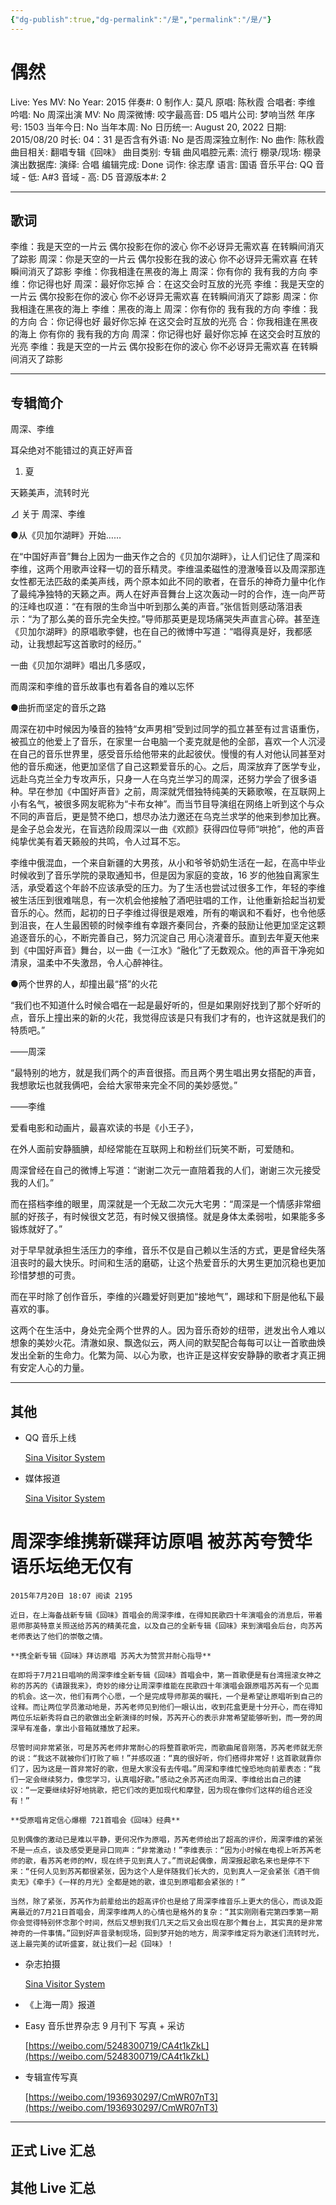 ```yaml
---
{"dg-publish":true,"dg-permalink":"/是","permalink":"/是/"}
---
```



# 偶然

Live: Yes
MV: No
Year: 2015
伴奏#: 0
制作人: 莫凡
原唱: 陈秋霞
合唱者: 李维
吟唱: No
周深出演 MV: No
周深微博:
咬字最高音: D5
唱片公司: 梦响当然
年序号: 1503
当年今日: No
当年本周: No
日历统一: August 20, 2022
日期: 2015/08/20
时长: 04：31
是否含有外语: No
是否周深独立制作: No
曲作: 陈秋霞
曲目相关: 翻唱专辑《回味》
曲目类别: 专辑
曲风唱腔元素: 流行
棚录/现场: 棚录
演出数据库:
演绎: 合唱
编辑完成: Done
词作: 徐志摩
语言: 国语
音乐平台: QQ
音域 - 低: A#3
音域 - 高: D5
音源版本#: 2

---

## 歌词

李维：我是天空的一片云
偶尔投影在你的波心
你不必讶异无需欢喜
在转瞬间消灭了踪影
周深：你是天空的一片云
偶尔投影在我的波心
你不必讶异无需欢喜
在转瞬间消灭了踪影
李维：你我相逢在黑夜的海上
周深：你有你的
我有我的方向
李维：你记得也好
周深：最好你忘掉
合：在这交会时互放的光亮
李维：我是天空的一片云
偶尔投影在你的波心
你不必讶异无需欢喜
在转瞬间消灭了踪影
周深：你我相逢在黑夜的海上
李维：黑夜的海上
周深：你有你的
我有我的方向
李维：我的方向
合：你记得也好
最好你忘掉
在这交会时互放的光亮
合：你我相逢在黑夜的海上
你有你的
我有我的方向
周深：你记得也好
最好你忘掉
在这交会时互放的光亮
李维：我是天空的一片云
偶尔投影在你的波心
你不必讶异无需欢喜
在转瞬间消灭了踪影

---

## 专辑简介

周深、李维

耳朵绝对不能错过的真正好声音

1. 夏

天籁美声，流转时光

⊿ 关于 周深、李维

●从《贝加尔湖畔》开始……

在“中国好声音”舞台上因为一曲天作之合的《贝加尔湖畔》，让人们记住了周深和李维，这两个用歌声诠释一切的音乐精灵。李维温柔磁性的澄澈嗓音以及周深那连女性都无法匹敌的柔美声线，两个原本如此不同的歌者，在音乐的神奇力量中化作了最纯净独特的天籁之声。两人在好声音舞台上这次轰动一时的合作，连一向严苛的汪峰也叹道：“在有限的生命当中听到那么美的声音。”张信哲则感动落泪表示：“为了那么美的音乐完全失控。”导师那英更是现场痛哭失声直言心碎。甚至连《贝加尔湖畔》的原唱歌李健，也在自己的微博中写道：“唱得真是好，我都感动，让我想起写这首歌时的经历。”

一曲《贝加尔湖畔》唱出几多感叹，

而周深和李维的音乐故事也有着各自的难以忘怀

●曲折而坚定的音乐之路

周深在初中时候因为嗓音的独特“女声男相”受到过同学的孤立甚至有过言语重伤，被孤立的他爱上了音乐，在家里一台电脑一个麦克就是他的全部，喜欢一个人沉浸在自己的音乐世界里，感受音乐给他带来的此起彼伏。慢慢的有人对他认同甚至对他的音乐痴迷，他更加坚信了自己这颗爱音乐的心。之后，周深放弃了医学专业，远赴乌克兰全力专攻声乐，只身一人在乌克兰学习的周深，还努力学会了很多语种。早在参加《中国好声音》之前，周深就凭借独特纯美的天籁歌喉，在互联网上小有名气，被很多网友昵称为“卡布女神”。而当节目导演组在网络上听到这个与众不同的声音后，更是赞不绝口，想尽办法力邀还在乌克兰求学的他来到参加比赛。是金子总会发光，在盲选阶段周深以一曲《欢颜》获得四位导师“哄抢”，他的声音纯挚优美有着天籁般的共鸣，令人过耳不忘。

李维中俄混血，一个来自新疆的大男孩，从小和爷爷奶奶生活在一起，在高中毕业时候收到了音乐学院的录取通知书，但是因为家庭的变故，16 岁的他独自离家生活，承受着这个年龄不应该承受的压力。为了生活也尝试过很多工作，年轻的李维被生活压到很难喘息，有一次机会他接触了酒吧驻唱的工作，让他重新拾起当初爱音乐的心。然而，起初的日子李维过得很是艰难，所有的嘲讽和不看好，也令他感到沮丧，在人生最困顿的时候李维有幸跟齐秦同台，齐秦的鼓励让他更加坚定这颗追逐音乐的心，不断完善自己，努力沉淀自己 用心浇灌音乐。直到去年夏天他来到《中国好声音》舞台，以一曲《一江水》“融化”了无数观众。他的声音干净宛如清泉，温柔中不失激昂，令人心醉神往。

●两个世界的人，却撞出最“搭”的火花

“我们也不知道什么时候合唱在一起是最好听的，但是如果刚好找到了那个好听的点，音乐上撞出来的新的火花，我觉得应该是只有我们才有的，也许这就是我们的特质吧。”

——周深

“最特别的地方，就是我们两个的声音很搭。而且两个男生唱出男女搭配的声音，我想歌坛也就我俩吧，会给大家带来完全不同的美妙感觉。”

——李维

爱看电影和动画片，最喜欢读的书是《小王子》，

在外人面前安静腼腆，却经常能在互联网上和粉丝们玩笑不断，可爱随和。

周深曾经在自己的微博上写道：“谢谢二次元一直陪着我的人们，谢谢三次元接受我的人们。”

而在搭档李维的眼里，周深就是一个无敌二次元大宅男：“周深是一个情感非常细腻的好孩子，有时候很文艺范，有时候又很搞怪。就是身体太柔弱啦，如果能多多锻炼就好了。”

对于早早就承担生活压力的李维，音乐不仅是自己赖以生活的方式，更是曾经失落沮丧时的最大快乐。时间和生活的磨砺，让这个热爱音乐的大男生更加沉稳也更加珍惜梦想的可贵。

而在平时除了创作音乐，李维的兴趣爱好则更加“接地气”，踢球和下厨是他私下最喜欢的事。

这两个在生活中，身处完全两个世界的人。因为音乐奇妙的纽带，迸发出令人难以想象的美妙火花。清澈如泉、飘逸似云，两人间的默契配合每每可以让一首歌曲焕发出全新的生命力。化繁为简、以心为歌，也许正是这样安安静静的歌者才真正拥有安定人心的力量。

---

## 其他

- QQ 音乐上线

    [Sina Visitor System](https://weibo.com/2169129705/CphzWFO2T)

- 媒体报道

    [Sina Visitor System](https://weibo.com/p/1001603866743142522375)

# 周深李维携新碟拜访原唱 被苏芮夸赞华语乐坛绝无仅有

    2015年7月20日 18:07 阅读 2195
    
    近日，在上海备战新专辑《回味》首唱会的周深李维，在得知民歌四十年演唱会的消息后，带着恩师那英特意关照送给苏芮的精美花盒，以及自己的全新专辑《回味》来到演唱会后台，向苏芮老师表达了他们的崇敬之情。
    
    **携全新专辑《回味》拜访原唱 苏芮大为赞赏并耐心指导**
    
    在即将于7月21日唱响的周深李维全新专辑《回味》首唱会中，第一首歌便是有台湾摇滚女神之称的苏芮的《请跟我来》，奇妙的缘分让周深李维能在民歌四十年演唱会跟原唱苏芮有一个见面的机会。这一次，他们有两个心愿，一个是完成导师那英的嘱托，一个是希望让原唱听到自己的诠释。而让两位学员激动地是，苏芮老师见到他们一眼认出，收到花盒更是十分开心，而在得知两位乐坛新秀将自己的歌做出全新演绎的时候，苏芮开心的表示非常希望能够听到，而一旁的周深早有准备，拿出小音箱就播放了起来。
    
    尽管时间非常紧张，可是苏芮老师非常耐心的将整首歌听完，而歌曲尾音刚落，苏芮老师就无奈的说：“我这不就被你们打败了嘛！”并感叹道：“真的很好听，你们搭得非常好！这首歌就靠你们了，因为这是一首非常好的歌，但是大家没有去传唱。”周深和李维忙惶恐地向前辈表态：“我们一定会继续努力，像您学习，认真唱好歌。”感动之余苏芮还向周深、李维给出自己的建议：“一定要继续好好地挑歌，把它们改的更加现代和摩登，因为现在像你们这样的组合还没有！”
    
    **受原唱肯定信心爆棚 721首唱会《回味》经典**
    
    见到偶像的激动已是难以平静，更何况作为原唱，苏芮老师给出了超高的评价，周深李维的紧张不是一点点，谈及感受更是异口同声：“非常激动！”李维表示：“因为小时候在电视上听苏芮老师的歌，看苏芮老师的MV，现在终于见到真人了。”而说起偶像，周深报起歌名来也是停不下来：“任何人见到苏芮都很紧张，因为这个人是伴随我们长大的，见到真人一定会紧张《酒干倘卖无》《牵手》《一样的月光》全都是她的歌，谁见到原唱都会紧张的！”
    
    当然，除了紧张，苏芮作为前辈给出的超高评价也是给了周深李维音乐上更大的信心，而谈及距离最近的7月21日首唱会，周深李维两人的心情也是格外的复杂：“其实刚刚看完第四季第一期你会觉得特别怀念那个时间，然后又想到我们几天之后又会出现在那个舞台上，其实真的是非常神奇的一件事情。”回到好声音录制现场，回到梦开始的地方，周深李维定将为歌迷们流转时光，送上最完美的试听盛宴，就让我们一起《回味》！
    
- 杂志拍摄

    [Sina Visitor System](https://weibo.com/5248300719/CufjAEZIp)

- 《上海一周》报道
- Easy 音乐世界杂志 9 月刊下 写真 + 采访

    [https://weibo.com/5248300719/CA4t1kZkL](https://weibo.com/5248300719/CA4t1kZkL)

- 专辑宣传写真

    [https://weibo.com/1936930297/CmWR07nT3](https://weibo.com/1936930297/CmWR07nT3)

---

## 正式 Live 汇总

## 其他 Live 汇总
